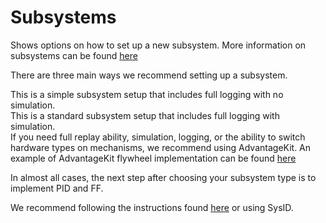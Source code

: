 # Subsystems

Shows options on how to set up a new subsystem. More information on subsystems can be found [here](https://docs.wpilib.org/en/stable/docs/software/commandbased/subsystems.html)

There are three main ways we recommend setting up a subsystem.

<tabs>
    <tab id="simple" title="Simple">
        This is a simple subsystem setup that includes full logging with no simulation.
        <br/>
        <code-block lang="java" src="Simple_Subsystem.java"/>
    </tab>
    <tab id="standard" title="Standard">
        This is a standard subsystem setup that includes full logging with simulation.
        <br/>
        <code-block lang="java" src="Standard_Subsystem.java"/>
    </tab>
    <tab id="advantage" title="AdvantageKit">
        If you need full replay ability, simulation, logging, or the ability to switch hardware types on mechanisms, we recommend using AdvantageKit.
        An example of AdvantageKit flywheel implementation can be found <a href="https://github.com/Mechanical-Advantage/AdvantageKit/tree/main/example_projects/advanced_swerve_drive/src/main/java/frc/robot/subsystems/flywheel">here</a>
    </tab>
</tabs>

In almost all cases, the next step after choosing your subsystem type is to implement PID and FF.

We recommend following the instructions found [here](https://phoenixpro-documentation--161.org.readthedocs.build/en/161/docs/application-notes/manual-pid-tuning.html) or using SysID. 